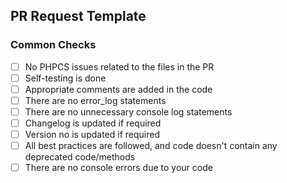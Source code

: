 ## PR Request Template

### Common Checks
* [ ] No PHPCS issues related to the files in the PR
* [ ] Self-testing is done
* [ ] Appropriate comments are added in the code
* [ ] There are no error_log statements 
* [ ] There are no unnecessary console log statements
* [ ] Changelog is updated if required
* [ ] Version no is updated if required
* [ ] All best practices are followed, and code doesn't contain any deprecated code/methods
* [ ] There are no console errors due to your code